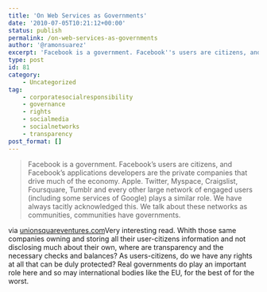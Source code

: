 ```yaml
---
title: 'On Web Services as Governments'
date: '2010-07-05T10:21:12+00:00'
status: publish
permalink: /on-web-services-as-governments
author: '@ramonsuarez'
excerpt: 'Facebook is a government. Facebook''s users are citizens, and Facebook''s applications developers are the private companies that drive much of the economy. Apple. Twitter, Myspace, Craigslist, Foursquare, Tumblr and every other large network of enga...'
type: post
id: 81
category:
    - Uncategorized
tag:
    - corporatesocialresponsibility
    - governance
    - rights
    - socialmedia
    - socialnetworks
    - transparency
post_format: []
---
```

> Facebook is a government. Facebook’s users are citizens, and Facebook’s applications developers are the private companies that drive much of the economy. Apple. Twitter, Myspace, Craigslist, Foursquare, Tumblr and every other large network of engaged users (including some services of Google) plays a similar role. We have always tacitly acknowledged this. We talk about these networks as communities, communities have governments.

via [unionsquareventures.com](http://www.unionsquareventures.com/2010/06/web-services-as-governments.php)</div>Very interesting read. Whith those same companies owning and storing all their user-citizens information and not disclosing much about their own, where are transparency and the necessary checks and balances? As users-citizens, do we have any rights at all that can be duly protected? Real governments do play an important role here and so may international bodies like the EU, for the best of for the worst.

</div>